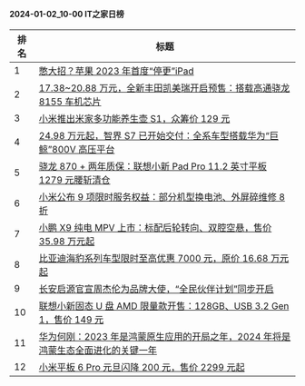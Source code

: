 #### 2024-01-02_10-00  IT之家日榜

| 排名 | 标题|
| --- | ---|
| 1 | [憋大招？苹果 2023 年首度“停更”iPad](https://www.ithome.com/0/742/787.htm) |
| 2 | [17.38~20.88 万元，全新丰田凯美瑞开启预售：搭载高通骁龙 8155 车机芯片](https://www.ithome.com/0/742/760.htm) |
| 3 | [小米推出米家多功能养生壶 S1，众筹价 129 元](https://www.ithome.com/0/742/750.htm) |
| 4 | [24.98 万元起，智界 S7 已开始交付：全系车型搭载华为“巨鲸”800V 高压平台](https://www.ithome.com/0/742/755.htm) |
| 5 | [骁龙 870 + 两年质保：联想小新 Pad Pro 11.2 英寸平板 1279 元腰斩清仓](https://www.ithome.com/0/742/791.htm) |
| 6 | [小米公布 9 项限时服务权益：部分机型换电池、外屏碎维修 8 折](https://www.ithome.com/0/742/758.htm) |
| 7 | [小鹏 X9 纯电 MPV 上市：标配后轮转向、双腔空悬，售价 35.98 万元起](https://www.ithome.com/0/742/807.htm) |
| 8 | [比亚迪海豹系列车型限时至高优惠 7000 元，原价 16.68 万元起](https://www.ithome.com/0/742/762.htm) |
| 9 | [长安启源官宣周杰伦为品牌大使，“全民伙伴计划”同步开启](https://www.ithome.com/0/742/757.htm) |
| 10 | [联想小新固态 U 盘 AMD 限量款开售：128GB、USB 3.2 Gen 1，售价 149 元](https://www.ithome.com/0/742/810.htm) |
| 11 | [华为何刚：2023 年是鸿蒙原生应用的开局之年，2024 年将是鸿蒙生态全面进化的关键一年](https://www.ithome.com/0/742/819.htm) |
| 12 | [小米平板 6 Pro 元旦闪降 200 元，售价 2299 元起](https://www.ithome.com/0/742/776.htm) |
